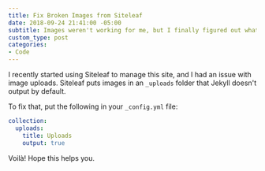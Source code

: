 ```yaml
---
title: Fix Broken Images from Siteleaf
date: 2018-09-24 21:41:00 -05:00
subtitle: Images weren't working for me, but I finally figured out what was wrong
custom_type: post
categories:
- Code
---
```


I recently started using Siteleaf to manage this site, and I had an issue with image uploads. Siteleaf puts images in an `_uploads` folder that Jekyll doesn't output by default.

To fix that, put the following in your `_config.yml` file:

```yaml
collection:
  uploads:
    title: Uploads
    output: true
```

Voilà! Hope this helps you.
